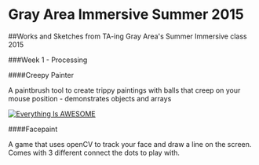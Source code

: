 # Gray Area Immersive Summer 2015
##Works and Sketches from TA-ing Gray Area's Summer Immersive class 2015

###Week 1 - Processing

####Creepy Painter

A paintbrush tool to create trippy paintings with balls that creep on your mouse position - demonstrates objects and arrays

[![Everything Is AWESOME](http://img.youtube.com/vi/StTqXEQ2l-Y/0.jpg)](https://www.youtube.com/watch?v=StTqXEQ2l-Y "Everything Is AWESOME")

####Facepaint

A game that uses openCV to track your face and draw a line on the screen. Comes with 3 different connect the dots to play with.
